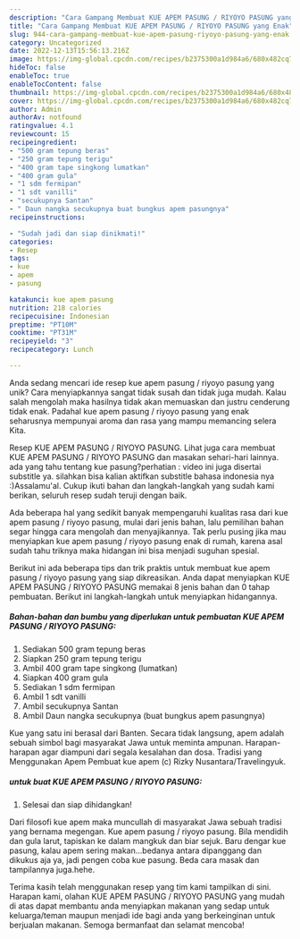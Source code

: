 ```yaml
---
description: "Cara Gampang Membuat KUE APEM PASUNG / RIYOYO PASUNG yang Enak"
title: "Cara Gampang Membuat KUE APEM PASUNG / RIYOYO PASUNG yang Enak"
slug: 944-cara-gampang-membuat-kue-apem-pasung-riyoyo-pasung-yang-enak
category: Uncategorized
date: 2022-12-13T15:56:13.216Z
image: https://img-global.cpcdn.com/recipes/b2375300a1d984a6/680x482cq70/kue-apem-pasung-riyoyo-pasung-foto-resep-utama.jpg
hideToc: false
enableToc: true
enableTocContent: false
thumbnail: https://img-global.cpcdn.com/recipes/b2375300a1d984a6/680x482cq70/kue-apem-pasung-riyoyo-pasung-foto-resep-utama.jpg
cover: https://img-global.cpcdn.com/recipes/b2375300a1d984a6/680x482cq70/kue-apem-pasung-riyoyo-pasung-foto-resep-utama.jpg
author: Admin
authorAv: notfound
ratingvalue: 4.1
reviewcount: 15
recipeingredient:
- "500 gram tepung beras"
- "250 gram tepung terigu"
- "400 gram tape singkong lumatkan"
- "400 gram gula"
- "1 sdm fermipan"
- "1 sdt vanilli"
- "secukupnya Santan"
- " Daun nangka secukupnya buat bungkus apem pasungnya"
recipeinstructions:

- "Sudah jadi dan siap dinikmati!"
categories:
- Resep
tags:
- kue
- apem
- pasung

katakunci: kue apem pasung 
nutrition: 218 calories
recipecuisine: Indonesian
preptime: "PT10M"
cooktime: "PT31M"
recipeyield: "3"
recipecategory: Lunch

---
```





Anda sedang mencari ide resep kue apem pasung / riyoyo pasung yang unik? Cara menyiapkannya sangat tidak susah dan tidak juga mudah. Kalau salah mengolah maka hasilnya tidak akan memuaskan dan justru cenderung tidak enak. Padahal kue apem pasung / riyoyo pasung yang enak seharusnya mempunyai aroma dan rasa yang mampu memancing selera Kita.





Resep KUE APEM PASUNG / RIYOYO PASUNG. Lihat juga cara membuat KUE APEM PASUNG / RIYOYO PASUNG dan masakan sehari-hari lainnya. ada yang tahu tentang kue pasung?perhatian : video ini juga disertai substitle ya. silahkan bisa kalian aktifkan substitle bahasa indonesia nya :)Assalamu&#39;al. Cukup ikuti bahan dan langkah-langkah yang sudah kami berikan, seluruh resep sudah teruji dengan baik.

Ada beberapa hal yang sedikit banyak mempengaruhi kualitas rasa dari kue apem pasung / riyoyo pasung, mulai dari jenis bahan, lalu pemilihan bahan segar hingga cara mengolah dan menyajikannya. Tak perlu pusing jika mau menyiapkan kue apem pasung / riyoyo pasung enak di rumah, karena asal sudah tahu triknya maka hidangan ini bisa menjadi suguhan spesial.






Berikut ini ada beberapa tips dan trik praktis untuk membuat kue apem pasung / riyoyo pasung yang siap dikreasikan. Anda dapat menyiapkan KUE APEM PASUNG / RIYOYO PASUNG memakai 8 jenis bahan dan 0 tahap pembuatan. Berikut ini langkah-langkah untuk menyiapkan hidangannya.

<!--inarticleads1-->

##### Bahan-bahan dan bumbu yang diperlukan untuk pembuatan KUE APEM PASUNG / RIYOYO PASUNG:

1. Sediakan 500 gram tepung beras
1. Siapkan 250 gram tepung terigu
1. Ambil 400 gram tape singkong (lumatkan)
1. Siapkan 400 gram gula
1. Sediakan 1 sdm fermipan
1. Ambil 1 sdt vanilli
1. Ambil secukupnya Santan
1. Ambil  Daun nangka secukupnya (buat bungkus apem pasungnya)


Kue yang satu ini berasal dari Banten. Secara tidak langsung, apem adalah sebuah simbol bagi masyarakat Jawa untuk meminta ampunan. Harapan-harapan agar diampuni dari segala kesalahan dan dosa. Tradisi yang Menggunakan Apem Pembuat kue apem (c) Rizky Nusantara/Travelingyuk. 

<!--inarticleads2-->

#####  untuk buat KUE APEM PASUNG / RIYOYO PASUNG:


1. Selesai dan siap dihidangkan!

Dari filosofi kue apem maka muncullah di masyarakat Jawa sebuah tradisi yang bernama megengan. Kue apem pasung / riyoyo pasung. Bila mendidih dan gula larut, tapiskan ke dalam mangkuk dan biar sejuk. Baru dengar kue pasung, kalau apem sering makan…bedanya antara dipanggang dan dikukus aja ya, jadi pengen coba kue pasung. Beda cara masak dan tampilannya juga.hehe. 

Terima kasih telah menggunakan resep yang tim kami tampilkan di sini. Harapan kami, olahan KUE APEM PASUNG / RIYOYO PASUNG yang mudah di atas dapat membantu anda menyiapkan makanan yang sedap untuk keluarga/teman maupun menjadi ide bagi anda yang berkeinginan untuk berjualan makanan. Semoga bermanfaat dan selamat mencoba!
